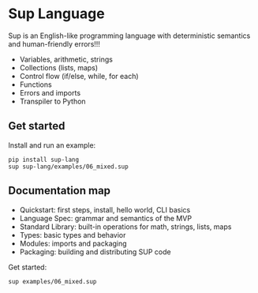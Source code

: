 Sup Language
============

Sup is an English-like programming language with deterministic semantics and human-friendly errors!!!

- Variables, arithmetic, strings
- Collections (lists, maps)
- Control flow (if/else, while, for each)
- Functions
- Errors and imports
- Transpiler to Python

Get started
-----------
Install and run an example:
```
pip install sup-lang
sup sup-lang/examples/06_mixed.sup
```

Documentation map
-----------------
- Quickstart: first steps, install, hello world, CLI basics
- Language Spec: grammar and semantics of the MVP
- Standard Library: built-in operations for math, strings, lists, maps
- Types: basic types and behavior
- Modules: imports and packaging
- Packaging: building and distributing SUP code

Get started:
```
sup examples/06_mixed.sup
```


